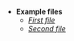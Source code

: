 * **Example files**
  * [*First file*](./_markdown/first.md)
  * [*Second file*](./_markdown/second.md)
